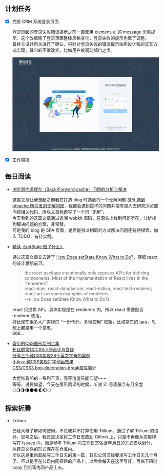 ## 计划任务

- [x] 完善 CRM 系统登录页面

  登录页面的登录失败错误提示之前一直使用 element-ui 的 message 消息提示，这个改版除了登录页面整体风格变化，登录失败的提示也做了调整。  
  最终与设计再次进行了确认，只针对登录失败的错误提示依照设计稿的交互方式实现，其它的不做改变，比如用户被调动部门之类。

  ![CRM 系统登录页面](./assets/20190114_151648.gif)

- [x] 工作周报

## 每日阅读

- [浏览器往返缓存（Back/Forward cache）问题的分析与解决](https://efe.baidu.com/blog/bfcache-analysis-and-fix/)

  这篇文章让我想起之前我在打造 blog 时遇到的一个无解问题 [SPA 遇到 bfcache 所引发的无解闪现](https://monine.github.io/#/article/27)，我那会遇到这样的问题并没有深入去研究浏览器内核相关代码，所以文章标题写了一个词 “无解”。  
  今天看到的这篇文章通过追溯 webkit 源码，在源头上找到问题所在，分析找到解决问题的方案，非常赞。  
  可是我的 blog 是 SPA 页面，是否能够以相同的方式解决问题还有待探索，加入 TODO，有待实践。

- [精读《setState 做了什么》](https://github.com/dt-fe/weekly/blob/master/87.%E7%B2%BE%E8%AF%BB%E3%80%8AsetState%20%E5%81%9A%E4%BA%86%E4%BB%80%E4%B9%88%E3%80%8B.md)

  通过这篇文章又去读了 [How Does setState Know What to Do?](https://overreacted.io/how-does-setstate-know-what-to-do/)，感慨 react 的设计思想前卫。  

  > the react package intentionally only exposes APIs for defining components. Most of the implementation of React lives in the “renderers”.  
  > react-dom, react-dom/server, react-native, react-test-renderer, react-art are some examples of renderers   
  > --《How Does setState Know What to Do?》

  react 只提供 API，具体实现是在 renderers 内，所以 react 需要配合 renderer 使用。  
  好比现在很多大厂实现的 “一份代码，多端使用” 框架，比如京东的 [taro](https://github.com/NervJS/taro)，思想上都是用一个意思。  
  666...

- [常见的CSS图形绘制合集](https://www.zhangxinxu.com/wordpress/2019/01/pure-css-shapes/)  
  [粉丝群第1期CSS小测点评与答疑](https://www.zhangxinxu.com/wordpress/2019/01/css-quiz-1/)  
  [分享三个纯CSS实现26个英文字母的案例](https://www.zhangxinxu.com/wordpress/2019/01/pure-css-26-letters/)  
  [小tips: 纯CSS实现打字动画效果](https://www.zhangxinxu.com/wordpress/2019/01/css-typewriter-effect/)  
  [CSS/CSS3 box-decoration-break属性简介](https://www.zhangxinxu.com/wordpress/2019/01/css-css3-box-decoration-break/)

  大佬张鑫旭的一系列干货，我等渣渣只能仰望~~~  
  等等，说要仰望，今天在扇贝阅读的时候，听说 21 号凌晨会有月全食  
  🌕🌖🌗🌘🌑🌒🌓🌔🌕

## 探索折腾

- Trilium

  已经大概了解如何使用，不过我并不打算使用 Trilium。通过了解 Trilium 的设计，思考之后，我还是决定将工作日志放到 Github 上，只是不再像从前那样写在 Issues 内，而是参考 Trilium 将工作日志依据年月日的方式模块划分，以目录文件的形式保存在仓库内。  
  所以这是重新起航写工作日志的第一篇，其实公司已经要求写工作日志几个月了，不过是写在公司内网搭建的产品上。以后会每天在这里写好，再临下班时 copy 到公司内网产品上去。
